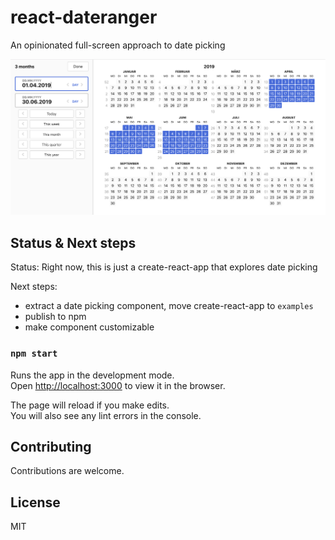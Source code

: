# react-dateranger

An opinionated full-screen approach to date picking

![Screenshot](screenshots/full-1.png)

## Status & Next steps

Status: Right now, this is just a create-react-app that explores date picking

Next steps:

- extract a date picking component, move create-react-app to `examples`
- publish to npm
- make component customizable

### `npm start`

Runs the app in the development mode.<br>
Open [http://localhost:3000](http://localhost:3000) to view it in the browser.

The page will reload if you make edits.<br>
You will also see any lint errors in the console.

## Contributing

Contributions are welcome.

## License

MIT

